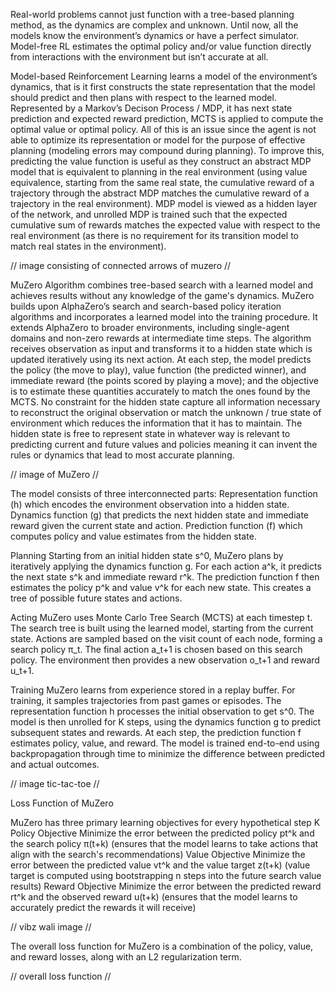 Real-world problems cannot just function with a tree-based planning method, as the dynamics are complex and unknown. Until now, all the models know the environment’s dynamics or have a perfect simulator. Model-free RL estimates the optimal policy and/or value function directly from interactions with the environment but isn’t accurate at all.
 
Model-based Reinforcement Learning learns a model of the environment’s dynamics, that is it first constructs the state representation that the model should predict and then plans with respect to the learned model. Represented by a Markov’s Decison Process / MDP, it has next state prediction and expected reward prediction, MCTS is applied to compute the optimal value or optimal policy. All of this is an issue since the agent is not able to optimize its representation or model for the purpose of effective planning (modeling errors may compound during planning). To improve this,  predicting the value function is useful as they construct an abstract MDP model that is equivalent to planning in the real environment (using value equivalence, starting from the same real state, the cumulative reward of a trajectory through the abstract MDP matches the cumulative reward of a trajectory in the real environment). MDP model is viewed as a hidden layer of the network, and unrolled MDP is trained such that the expected cumulative sum of rewards matches the expected value with respect to the real environment (as there is no requirement for its transition model to match real states in the environment).

// image consisting of connected arrows of muzero //

MuZero Algorithm combines tree-based search with a learned model and achieves results without any knowledge of the game's dynamics. MuZero builds upon AlphaZero’s search and search-based policy iteration algorithms and incorporates a learned model into the training procedure. It extends AlphaZero to broader environments, including single-agent domains and non-zero rewards at intermediate time steps.
The algorithm receives observation as input and transforms it to a hidden state which is updated iteratively using its next action. At each step, the model predicts the policy (the move to play), value function (the predicted winner), and immediate reward (the points scored by playing a move); and the objective is to estimate these quantities accurately to match the ones found by the MCTS. No constraint for the hidden state  capture all information necessary to reconstruct the original observation or match the unknown / true state of environment which reduces the information that it has to maintain. The hidden state is free to represent state in whatever way is relevant to predicting current and future values and policies meaning it can invent the rules or dynamics that lead to most accurate planning.

// image of MuZero //

The model consists of three interconnected parts:
Representation function (h)
which encodes the environment observation into a hidden state.
Dynamics function (g) 
that predicts the next hidden state and immediate reward given the current state and action.
Prediction function (f)
which computes policy and value estimates from the hidden state.

Planning 
Starting from an initial hidden state s^0, MuZero plans by iteratively applying the dynamics function g. For each action a^k, it predicts the next state s^k and immediate reward r^k. The prediction function f then estimates the policy p^k and value v^k for each new state. This creates a tree of possible future states and actions.

Acting
MuZero uses Monte Carlo Tree Search (MCTS) at each timestep t. The search tree is built using the learned model, starting from the current state.
Actions are sampled based on the visit count of each node, forming a search policy π_t. The final action a_t+1 is chosen based on this search policy. The environment then provides a new observation o_t+1 and reward u_t+1.

Training
MuZero learns from experience stored in a replay buffer. For training, it samples trajectories from past games or episodes. The representation function h processes the initial observation to get s^0. The model is then unrolled for K steps, using the dynamics function g to predict subsequent states and rewards. At each step, the prediction function f estimates policy, value, and reward. The model is trained end-to-end using backpropagation through time to minimize the difference between predicted and actual outcomes.

// image tic-tac-toe //

Loss Function of MuZero

MuZero has three primary learning objectives for every hypothetical step K
Policy Objective
Minimize the error between the predicted policy pt^k and the search policy π(t+k) (ensures that the model learns to take actions that align with the search's recommendations)
Value Objective
Minimize the error between the predicted value vt^k and the value target z(t+k) (value target is computed using bootstrapping n steps into the future search value results)
Reward Objective
Minimize the error between the predicted reward rt^k and the observed reward u(t+k) (ensures that the model learns to accurately predict the rewards it will receive)

// vibz wali image //

The overall loss function for MuZero is a combination of the policy, value, and reward losses, along with an L2 regularization term.

// overall loss function //
